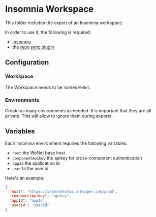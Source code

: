 # Insomnia Workspace

This folder includes the export of an Insomnia workspace.

In order to use it, the following is required:

* [Insomnia](https://insomnia.rest/products/core/)
* the [repo sync plugin](https://insomnia.rest/plugins/@klicksite/insomnia-plugin-repo-sync)


## Configuration

### Workspace

The Workspace needs to be names `WeNet`.

### Environments

Create as many environments as needed.
It is important that they are all private. This will allow to ignore them during exports.

## Variables

Each Insomnia environment requires the following variables:

* `host` the WeNet base host
* `componentApikey` the apikey for cross-component authentication
* `appId` the application id
* `userId` the user id

Here's an example:

```json
{
  "host": "https://internetofus.u-hopper.com/prod",
  "componentApikey": "apikey",
  "appId": "appId",
  "userId": "userId"
}
```
